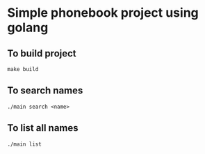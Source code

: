 # Simple phonebook project using golang

## To build project
`make build`

## To search names
`./main search <name>`

## To list all names
`./main list`
